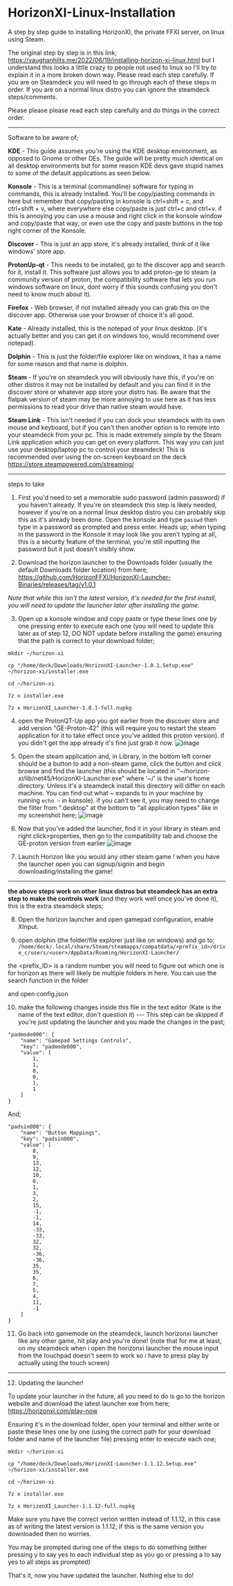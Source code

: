 # HorizonXI-Linux-Installation
A step by step guide to installing HorizonXI, the private FFXI server, on linux using Steam.

The original step by step is in this link; <https://vaughanhilts.me/2022/06/19/installing-horizon-xi-linux.html> but I understand this looks a little crazy to people not used to linux so I'll try to explain it in a more broken down way. Please read each step carefully. If you are on Steamdeck you will need to go through each of these steps in order. If you are on a normal linux distro you can ignore the steamdeck steps/comments.

Please please please read each step carefully and do things in the correct order. 

-----

Software to be aware of;

**KDE** - This guide assumes you're using the KDE desktop environment, as opposed to Gnome or other DEs. The guide will be pretty much identical on all desktop environments but for some reason KDE devs gave stupid names to some of the default applications as seen below.

**Konsole** - This is a terminal (commandline) software for typing in commands, this is already installed. You'll be copy/pasting commands in here but remember that copy/pasting in konsole is ctrl+shift + c, and ctrl+shift + v, where everywhere else copy/paste is just ctrl+c and ctrl+v. if this is annoying you can use a mouse and right click in the konsole window and copy/paste that way, or even use the copy and paste buttons in the top right corner of the Konsole.

**Discover** - This is just an app store, it's already installed, think of it like windows' store app.

**ProtonUp-qt** - This needs to be installed, go to the discover app and search for it, install it. This software just allows you to add proton-ge to steam (a community version of proton, the compatibility software that lets you run windows software on linux, dont worry if this sounds confusing you don't need to know much about it).

**Firefox** - Web browser, if not installed already you can grab this on the discover app. Otherwise use your browser of choice it's all good.

**Kate** - Already installed, this is the notepad of your linux desktop. (it's actually better and you can get it on windows too, would recommend over notepad).

**Dolphin** - This is just the folder/file explorer like on windows, it has a name for some reason and that name is dolphin.

**Steam** - If you're on steamdeck you will obviously have this, if you're on other distros it may not be installed by default and you can find it in the discover store or whatever app store your distro has. Be aware that the flatpak version of steam may be more annoying to use here as it has less permissions to read your drive than native steam would have.

**Steam Link** - This isn't needed if you can dock your steamdeck with its own mouse and keyboard, but if you can't then another option is to remote into your steamdeck from your pc. This is made extremely simple by the Steam Link application which you can get on every platform. This way you can just use your desktop/laptop pc to control your steamdeck! This is recommended over using the on-screen keyboard on the deck <https://store.steampowered.com/streaming/>

-----

steps to take

1. First you'd need to set a memorable sudo password (admin password) if you haven't already. If you're on steamdeck this step is likely needed, however if you're on a normal linux desktop distro you can probably skip this as it's already been done. Open the konsole and type `passwd` then type in a password as prompted and press enter. Heads up; when typing in the password in the Konsole it may look like you aren't typing at all, this is a security feature of the terminal, you're still inputting the password but it just doesn't visibly show.

2. Download the horizon launcher to the Downloads folder (usually the default Downloads folder location) from here;
<https://github.com/HorizonFFXI/HorizonXI-Launcher-Binaries/releases/tag/v1.0.1>

*Note that while this isn't the latest version, it's needed for the first install, you will need to update the launcher later after installing the game.*

3. Open up a konsole window and copy paste or type these lines one by one pressing enter to execute each one (you will need to update this later as of step 12, DO NOT update before installing the game) ensuring that the path is correct to your download folder;

```
mkdir ~/horizon-xi
```
```
cp "/home/deck/Downloads/HorizonXI-Launcher-1.0.1.Setup.exe" ~/horizon-xi/installer.exe
```
```
cd ~/horizon-xi
```
```
7z x installer.exe
```
```
7z x HorizonXI_Launcher-1.0.1-full.nupkg
```

4. open the ProtonQT-Up app you got earlier from the discover store and add version "GE-Proton-42" (this will require you to restart the steam application for it to take effect once you've added this proton version). if you didn't get the app already it's fine just grab it now.
![image](https://github.com/MattyGWS/HorizonXI-Linux-Installation/assets/56587299/9a8009b2-6361-4984-b2cb-8859a3fb03b1)

5. Open the steam application and, in Library, in the bottom left corner should be a button to add a non-steam game, click the button and click browse and find the launcher (this should be located in "~/horizon-xi/lib/net45/HorizonXI-Launcher.exe" where '~/' is the user's home directory. Unless it's a steamdeck install this directory will differ on each machine. You can find out what ~ expands to in your machine by running `echo ~` in konsole). if you can't see it, you may need to change the filter from ".desktop" at the bottom to "all application types" like in my screenshot here;
![image](https://github.com/MattyGWS/HorizonXI-Linux-Installation/assets/56587299/ae7711ab-e4d4-4ce8-bda2-c5bfc96965a1)

6. Now that you've added the launcher, find it in your library in steam and right click>properties, then go to the compatibility tab and choose the GE-proton version from earlier
![image](https://github.com/MattyGWS/HorizonXI-Linux-Installation/assets/56587299/5b1ac9f6-e317-4bd1-98a0-9d68dc5f5bd6)

7. Launch Horizon like you would any other steam game ! when you have the launcher open you can signup/signin and begin downloading/installing the game!

-----

**the above steps work on other linux distros but steamdeck has an extra step to make the controls work** (and they work well once you've done it), this is the extra steamdeck steps;

8. Open the horizon launcher and open gamepad configuration, enable XInput.

9.  open dolphin (the folder/file explorer just like on windows) and go to; `/home/deck/.local/share/Steam/steamapps/compatdata/<prefix_id>/drive_c/users/<user>/AppData/Roaming/HorizonXI-Launcher/`

the <prefix_ID> is a random number you will need to figure out which one is for horizon as there will likely be multiple folders in here. You can use the search function in the folder

and open config.json

10. make the following changes inside this file in the text editor (Kate is the name of the text editor, don't question it) --- This step can be skipped if you're just updating the launcher and you made the changes in the past;

```
"padmode000": {
    "name": "Gamepad Settings Controls",
    "key": "padmode000",
    "value": [
        1,
        1,
        0,
        0,
        1,
        1
    ]
}
```

And;

```
"padsin000": {
    "name": "Button Mappings",
    "key": "padsin000",
    "value": [
        8,
        9,
        13,
        12,
        10,
        0,
        1,
        3,
        2,
        15,
        -1,
        -1,
        14,
        -33,
        -33,
        32,
        32,
        -36,
        -36,
        35,
        35,
        6,
        7,
        5,
        4,
        11,
        -1
    ]
}
```

11. Go back into gamemode on the steamdeck, launch horizonxi launcher like any other game, hit play and you're done! (note that for me at least, on my steamdeck when i open the horizonxi launcher the mouse input from the touchpad doesn't seem to work so i have to press play by actually using the touch screen)

-----

12. Updating the launcher!

To update your launcher in the future, all you need to do is go to the horizon website and download the latest launcher exe from here;
<https://horizonxi.com/play-now>

Ensuring it's in the download folder, open your terminal and either write or paste these lines one by one (using the correct path for your download folder and name of the launcher file) pressing enter to execute each one;

```
mkdir ~/horizon-xi
```
```
cp "/home/deck/Downloads/HorizonXI-Launcher-1.1.12.Setup.exe" ~/horizon-xi/installer.exe
```
```
cd ~/horizon-xi
```
```
7z x installer.exe
```
```
7z x HorizonXI_Launcher-1.1.12-full.nupkg
```

Make sure you have the correct verion written instead of 1.1.12, in this case as of writing the latest version is 1.1.12, if this is the same version you downloaded then no worries.

You may be prompted during one of the steps to do something (either pressing y to say yes to each individual step as you go or pressing a to say yes to all steps as prompted)

That's it, now you have updated the launcher. Nothing else to do!
